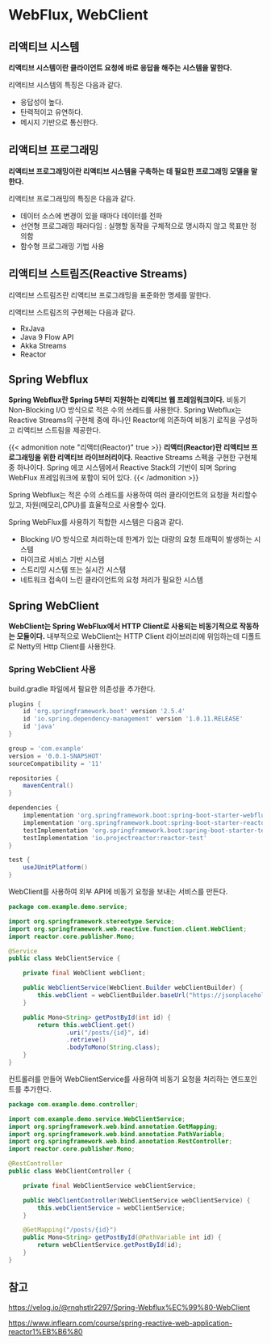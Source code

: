 # WebFlux, WebClient


## 리액티브 시스템
**리액티브 시스템이란 클라이언트 요청에 바로 응답을 해주는 시스템을 말한다.**

리액티브 시스템의 특징은 다음과 같다.
- 응답성이 높다.
- 탄력적이고 유연하다.
- 메시지 기반으로 통신한다.

## 리액티브 프로그래밍
**리액티브 프로그래밍이란 리액티브 시스템을 구축하는 데 필요한 프로그래밍 모델을 말한다.**

리액티브 프로그래밍의 특징은 다음과 같다.

- 데이터 소스에 변경이 있을 때마다 데이터를 전파
- 선언형 프로그래밍 패러다임 : 실행할 동작을 구체적으로 명시하지 않고 목표만 정의함
- 함수형 프로그래밍 기법 사용

## 리액티브 스트림즈(Reactive Streams)

리액티브 스트림즈란 리액티브 프로그래밍을 표준화한 명세를 말한다.

리액티브 스트림즈의 구현체는 다음과 같다.
- RxJava
- Java 9 Flow API
- Akka Streams
- Reactor

## Spring Webflux

**Spring Webflux란 Spring 5부터 지원하는 리액티브 웹 프레임워크이다.** 비동기 Non-Blocking I/O 방식으로 적은 수의 쓰레드를 사용한다. Spring Webflux는 Reactive Streams의 구현체 중에 하나인 Reactor에 의존하여 비동기 로직을 구성하고 리액티브 스트림을 제공한다.

{{< admonition note "리액터(Reactor)" true >}}
**리액터(Reactor)란 리액티브 프로그래밍을 위한 리액티브 라이브러리이다.** Reactive Streams 스펙을 구현한 구현체 중 하나이다. Spring 에코 시스템에서 Reactive Stack의 기반이 되며 Spring WebFlux 프레임워크에 포함이 되어 있다.
{{< /admonition >}}

Spring Webflux는 적은 수의 스레드를 사용하여 여러 클라이언트의 요청을 처리할수 있고, 자원(메모리,CPU)를 효율적으로 사용할수 있다.

Spring WebFlux를 사용하기 적합한 시스템은 다음과 같다.
* Blocking I/O 방식으로 처리하는데 한계가 있는 대량의 요청 트래픽이 발생하는 시스템
* 마이크로 서비스 기반 시스템
* 스트리밍 시스템 또는 실시간 시스템
* 네트워크 접속이 느린 클라이언트의 요청 처리가 필요한 시스템

## Spring WebClient

**WebClient는 Spring WebFlux에서 HTTP Client로 사용되는 비동기적으로 작동하는 모듈이다.** 내부적으로 WebClient는 HTTP Client 라이브러리에 위임하는데 디폴트로 Netty의 Http Client를 사용한다.

### Spring WebClient 사용

build.gradle 파일에서 필요한 의존성을 추가한다.

```groovy
plugins {
    id 'org.springframework.boot' version '2.5.4'
    id 'io.spring.dependency-management' version '1.0.11.RELEASE'
    id 'java'
}

group = 'com.example'
version = '0.0.1-SNAPSHOT'
sourceCompatibility = '11'

repositories {
    mavenCentral()
}

dependencies {
    implementation 'org.springframework.boot:spring-boot-starter-webflux'
    implementation 'org.springframework.boot:spring-boot-starter-reactor-netty'
    testImplementation 'org.springframework.boot:spring-boot-starter-test'
    testImplementation 'io.projectreactor:reactor-test'
}

test {
    useJUnitPlatform()
}
```

WebClient를 사용하여 외부 API에 비동기 요청을 보내는 서비스를 만든다.

```java
package com.example.demo.service;

import org.springframework.stereotype.Service;
import org.springframework.web.reactive.function.client.WebClient;
import reactor.core.publisher.Mono;

@Service
public class WebClientService {

    private final WebClient webClient;

    public WebClientService(WebClient.Builder webClientBuilder) {
        this.webClient = webClientBuilder.baseUrl("https://jsonplaceholder.typicode.com").build();
    }

    public Mono<String> getPostById(int id) {
        return this.webClient.get()
                .uri("/posts/{id}", id)
                .retrieve()
                .bodyToMono(String.class);
    }
}
```

컨트롤러를 만들어 WebClientService를 사용하여 비동기 요청을 처리하는 엔드포인트를 추가한다.

```java
package com.example.demo.controller;

import com.example.demo.service.WebClientService;
import org.springframework.web.bind.annotation.GetMapping;
import org.springframework.web.bind.annotation.PathVariable;
import org.springframework.web.bind.annotation.RestController;
import reactor.core.publisher.Mono;

@RestController
public class WebClientController {

    private final WebClientService webClientService;

    public WebClientController(WebClientService webClientService) {
        this.webClientService = webClientService;
    }

    @GetMapping("/posts/{id}")
    public Mono<String> getPostById(@PathVariable int id) {
        return webClientService.getPostById(id);
    }
}
```

## 참고
https://velog.io/@rnqhstlr2297/Spring-Webflux%EC%99%80-WebClient

https://www.inflearn.com/course/spring-reactive-web-application-reactor1%EB%B6%80

